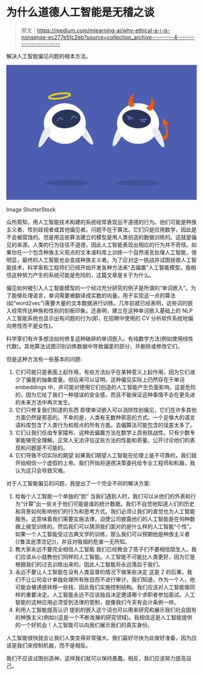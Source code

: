 # 为什么道德人工智能是无稽之谈

> 原文：<https://medium.com/mlearning-ai/why-ethical-a-i-is-nonsense-ec277e5fc2eb?source=collection_archive---------4----------------------->

解决人工智能偏见问题的根本方法。

![](img/fd100b994f27f4d5a1cebe117e7ceb71.png)

Image ShutterStock

众所周知，用人工智能技术构建的系统经常表现出不道德的行为。他们可能是种族主义者、性别歧视者或其他偏见者。问题不在于算法。它们只是应用数学，因此是不会被腐蚀的。但是用这些算法建立的模型是用人类创造的数据训练的。这就是偏见的来源。人类的行为往往不道德，因此人工智能表现出相应的行为并不奇怪。如果你在一个包含种族主义观点的文本语料库上训练一个自然语言处理人工智能，很明显，最终的人工智能也会变成种族主义者。为了应对这一挑战并试图拯救人工智能技术，科学家和工程师们已经开始开发各种方法来“去偏置”人工智能模型。我相信这种努力产生的系统可能是危险的，这篇文章是关于为什么。

偏见如何被引入人工智能模型的一个经过充分研究的例子是所谓的“单词嵌入”。为了能够处理语言，单词需要被翻译成实数的向量。用于实现这一点的算法(如“word2vec”)需要大量的文本数据进行训练。几年前就已经表明，这些词的嵌入经常传达种族和性别的刻板印象。还表明，建立在这种单词嵌入基础上的 NLP 人工智能系统也显示出有问题的行为(即，在招聘中使用的 CV 分析软件系统地偏向男性而不是女性)。

科学家们有许多想法如何修复这种破碎的单词嵌入。有纯数学方法(例如使用线性代数)。其他算法试图识别训练数据中导致偏差的部分，并删除或修改它们。

但是这种方法有一些基本的问题:

1.  它们可能只是表面上起作用，有些方法似乎在某种意义上起作用，因为它们减少了偏差的抽象度量。但后来可以证明，这种偏见实际上仍然存在于单词 embeddings 中，并可能对使用它们创造的人工智能产生负面影响。这是危险的，因为它给了我们一种错误的安全感，而且不能保证这种事情不会在更先进的未来方法中再次发生。
2.  它们只修复我们知道的东西
    即使单词嵌入可以消除性别偏见，它们在许多其他方面仍然是邪恶的。不幸的是，人类有无数种邪恶的方式。一个足够大的语言语料库包含了人类行为和观点的所有方面。去偏算法可能包含的误差太多了。
3.  它们让我们任由专家摆布，这种去偏置方法在数学上具有挑战性，只有少数专家能够完全理解。正常人无法评估这些方法的性能和质量。公开讨论他们的表现和问题是不可能的。
4.  它们导致不切实际的期望
    如果我们期望人工智能在伦理上是不可靠的，我们就开始相信一个虚假的上帝。我们开始将道德决策委托给专业工程师和机器，我认为这只会导致灾难。

对于人工智能偏见的问题，我提出了一个完全不同的解决方案:

1.  给每个人工智能一个单独的“脸”
    当我们遇到人时，我们可以从他们的外表和行为“计算”出一些关于他们可能是谁的统计数据。我们不自觉地知道人们的历史和背景如何影响他们的行为和思考方式。我们必须让我们的直觉也为人工智能服务。这意味着我们需要实施法律，迫使公司披露他们的人工智能是在何种数据上接受训练的。然后我们可以猜测我们面对的是什么样的人工智能“个性”。如果一个人工智能受过古典文学的训练，那么我们可以预期他是种族主义者(《鲁滨逊漂流记》)，并且对吸烟的危害一无所知。
2.  教大家永远不要完全相信人工智能
    我们已经教会了孩子们不要相信陌生人。我们应该从小就教他们同样的人工智能。人工智能不可能比人类更好，因为它是根据我们的过去训练出来的。因此人工智能将永远落后于我们。
3.  永远不要让人工智能在没有人类监督的情况下做某些决定
    这是 2 的后果。我们不让公司会计单独处理所有账目而不进行审计。我们知道，作为一个人，他可能会被诱惑转移一些钱，因此我们实施控制结构。我们应该对人工智能做同样的重要决定。人工智能永远不应该独自决定邀请哪个求职者参加面试。人工智能的这种应用必须受到法律的管制，就像我们今天有会计条例一样。
4.  利用人工智能提高认识
    提到的嵌入这个词也可以用来研究和展示我们社会固有的种族主义(例如)(这是一个不断发展的研究领域)。我相信这是人工智能提供的一个好机会！人工智能可以向我们展示我们的真实身份。

人工智能很快就会让我们人类变得非常强大。我们最好尽快为此做好准备，因为应该是我们来控制机器，而不是相反。

我们不应该试图创造神，这样我们就可以保持愚蠢。相反，我们应该努力提高自己。